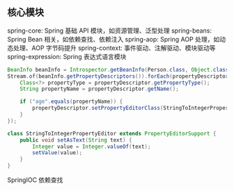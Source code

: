 ## 核心模块
spring-core: Spring 基础 API 模块，如资源管理、泛型处理
spring-beans: Spring Bean 相关，如依赖查找、依赖注入
spring-aop: Spring AOP 处理，如动态处理、AOP 字节码提升
spring-context: 事件驱动、注解驱动、模块驱动等
spring-expression: Spring 表达式语言模块


```java
BeanInfo beanInfo = Introspector.getBeanInfo(Person.class, Object.class);
Stream.of(beanInfo.getPropertyDescriptors()).forEach(propertyDescriptor -> {
    Class<?> propertyType = propertyDescriptor.getPropertyType();
    String propertyName = propertyDescriptor.getName();

    if ("age".equals(propertyName)) {
        propertyDescriptor.setPropertyEditorClass(StringToIntegerPropertyEditor.class);
    }
});

class StringToIntegerPropertyEditor extends PropertyEditorSupport {
    public void setAsText(String text) {
        Integer value = Integer.valueOf(text);
        setValue(value);
    }
}
```

SpringIOC 依赖查找